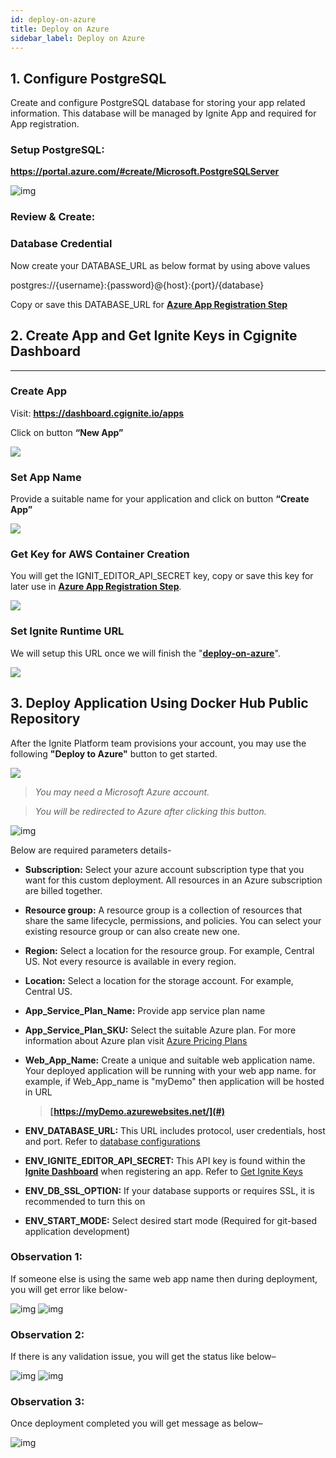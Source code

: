 ```yaml
---
id: deploy-on-azure
title: Deploy on Azure
sidebar_label: Deploy on Azure
---
```


## 1. Configure PostgreSQL

Create and configure PostgreSQL database for storing your app related information. This database will be managed by Ignite App and required for App registration.

### Setup PostgreSQL:

**<u><a href="https://portal.azure.com/#create/Microsoft.PostgreSQLServer" target="_blank">https://portal.azure.com/#create/Microsoft.PostgreSQLServer</a></u>**

![img](/assets/docs/deploy-to-azure/postgresql-basic.png)

### Review & Create:

### Database Credential

Now create your DATABASE_URL as below format by using above values

postgres://{username}:{password}@{host}:{port}/{database}

Copy or save this DATABASE_URL for <u>**[Azure App Registration Step](#3-deploy-application-using-docker-hub-public-repository)**</u>

## 2. Create App and Get Ignite Keys in Cgignite Dashboard

<hr></hr>

### Create App

Visit: **<u><a href="https://dashboard.cgignite.io/apps" target="_blank">https://dashboard.cgignite.io/apps</a></u>**

Click on button **“New App”**

![](/assets/docs/deploy-to-azure/new-app.png)

### Set App Name

Provide a suitable name for your application and click on button **“Create App”**

![](/assets/docs/deploy-to-azure/new-app-popup.png)

### Get Key for AWS Container Creation

You will get the IGNIT_EDITOR_API_SECRET key, copy or save this key for later use in <u>**[Azure App Registration Step](#3-deploy-application-using-docker-hub-public-repository)**</u>.

![](/assets/docs/deploy-to-azure/ignite-runtime-registration.png)

### Set Ignite Runtime URL

We will setup this URL once we will finish the "<u>**[deploy-on-azure](#set-cgignite-dashboard-app)**</u>".

![](/assets/docs/deploy-to-azure/ignite-runtime-url-popup.png)




## 3. Deploy Application Using Docker Hub Public Repository

After the Ignite Platform team provisions your account, you may use the following **"Deploy to Azure"** button to get started.

<a href="https://portal.azure.com/#create/Microsoft.Template/uri/https%3A%2F%2Fraw.githubusercontent.com%2FCybergroup-Research%2Fignite-runtime-image%2Fmaster%2Fazure-app-service-dockerhub-public-image.json" target="_blank"><img src="/assets/docs/deploy-to-azure/deploy-to-azure.png"></img></a>

> *You may need a Microsoft Azure account.*

> *You will be redirected to Azure after clicking this button.*

![img](/assets/docs/deploy-to-azure/custom-deployment.png)

Below are required parameters details-

- **Subscription:** Select your azure account subscription type that you want for this custom deployment.
All resources in an Azure subscription are billed together.

- **Resource group:** A resource group is a collection of resources that share the same lifecycle, permissions, and policies. You can select your existing resource group or can also create new one.

- **Region:** Select a location for the resource group. For example, Central US. Not every resource is available in every region.

- **Location:** Select a location for the storage account. For example, Central US.

- **App_Service_Plan_Name:** Provide app service plan name

- **App_Service_Plan_SKU:** Select the suitable Azure plan. For more information about Azure plan visit <u><a href="https://azure.microsoft.com/en-us/pricing/details/app-service/linux/" target="_blank">Azure Pricing Plans</a></u>

- **Web_App_Name:** Create a unique and suitable web application name. Your deployed application will be running with your web app name. for example, if Web_App_name is "myDemo" then application will be hosted in URL 
    > **[https://myDemo.azurewebsites.net/](#)**

- **ENV_DATABASE_URL:** This URL includes protocol, user credentials, host and port. Refer to [database configurations](#database-credential)

- **ENV_IGNITE_EDITOR_API_SECRET:** This API key is found within the **<u><a href="https://dashboard.cgignite.io/apps" target="_blank">Ignite Dashboard</a></u>** when registering an app. Refer to [Get Ignite Keys](#2-create-app-and-get-ignite-keys-in-cgignite-dashboard)

- **ENV_DB_SSL_OPTION:** If your database supports or requires SSL, it is recommended to turn this on

- **ENV_START_MODE:** Select desired start mode (Required for git-based application development)

### Observation 1: 
If someone else is using the same web app name then during deployment, you will get error like below-

![img](/assets/docs/deploy-to-azure/deployment-failed.png)
![img](/assets/docs/deploy-to-azure/website-already-exist.png)

### Observation 2: 
If there is any validation issue, you will get the status like below–

![img](/assets/docs/deploy-to-azure/custom-deployment-failed.png)
![img](/assets/docs/deploy-to-azure/custom-deployment-success.png)

### Observation 3: 
Once deployment completed you will get message as below–

![img](/assets/docs/deploy-to-azure/deployment-complete-msg.png)




